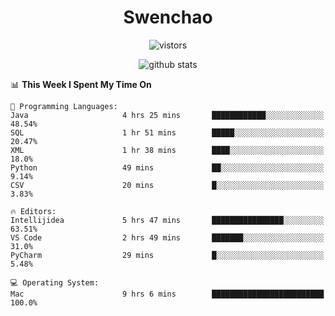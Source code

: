 <h1 align="center">Swenchao</h3>

<p align="center">
  <img src="https://visitor-badge.glitch.me/badge?page_id=Swenchao" alt="vistors" />
</p>

<p align="center">
  <img src="https://github-readme-stats.vercel.app/api?username=Swenchao&count_private=true&show_icons=true&theme=vue-dark&hide_title=true" alt="github stats" />
</p>

<!--START_SECTION:waka-->
📊 **This Week I Spent My Time On** 

```text
💬 Programming Languages: 
Java                     4 hrs 25 mins       ████████████░░░░░░░░░░░░░   48.54% 
SQL                      1 hr 51 mins        █████░░░░░░░░░░░░░░░░░░░░   20.47% 
XML                      1 hr 38 mins        ████░░░░░░░░░░░░░░░░░░░░░   18.0% 
Python                   49 mins             ██░░░░░░░░░░░░░░░░░░░░░░░   9.14% 
CSV                      20 mins             █░░░░░░░░░░░░░░░░░░░░░░░░   3.83%

🔥 Editors: 
Intellijidea             5 hrs 47 mins       ████████████████░░░░░░░░░   63.51% 
VS Code                  2 hrs 49 mins       ███████░░░░░░░░░░░░░░░░░░   31.0% 
PyCharm                  29 mins             █░░░░░░░░░░░░░░░░░░░░░░░░   5.48%

💻 Operating System: 
Mac                      9 hrs 6 mins        █████████████████████████   100.0%

```


<!--END_SECTION:waka-->
